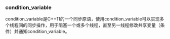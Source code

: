 ### condition_variable
condition_variable是C++11的一个同步原语，使用condition_variable可以实现多个线程间的同步操作，用于阻塞一个或多个线程，直至另一线程修改共享变量（条件）并通知condition_variable。
